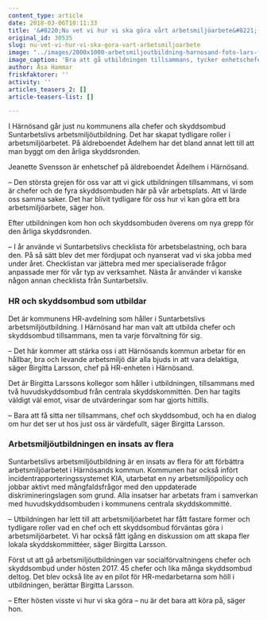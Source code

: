 ```yaml
---
content_type: article
date: 2018-03-06T10:11:33
title: '&#8220;Nu vet vi hur vi ska göra vårt arbetsmiljöarbete&#8221;'
original_id: 30535
slug: nu-vet-vi-hur-vi-ska-gora-vart-arbetsmiljoarbete
image: "../images/2000x1000-arbetsmiljoutbildning-harnosand-foto-lars-forsberg.jpg"
image_caption: 'Bra att gå utbildningen tillsammans, tycker enhetscheferna Jeanette Svensson och Anna-Lill Nyholm på äldreboendet Ädelhem. De gick Suntarbetslivs arbetsmiljöutbildning med sina fyra skyddsombud. '
author: Åsa Hammar
friskfaktorer: ''
activity: ''
articles_teasers_2: []
article-teasers-list: []

---
```


I Härnösand går just nu kommunens alla chefer och skyddsombud Suntarbetslivs arbetsmiljöutbildning. Det har skapat tydligare roller i arbetsmiljöarbetet. På äldreboendet Ädelhem har det bland annat lett till att man byggt om den årliga skyddsronden.

Jeanette Svensson är enhetschef på äldreboendet Ädelhem i Härnösand.

– Den största grejen för oss var att vi gick utbildningen tillsammans, vi som är chefer och de fyra skyddsombuden här på vår arbetsplats. Att vi lärde oss samma saker. Det har blivit tydligare för oss hur vi kan göra ett bra arbetsmiljöarbete, säger hon.

Efter utbildningen kom hon och skyddsombuden överens om nya grepp för den årliga skyddsronden.

– I år använde vi Suntarbetslivs checklista för arbetsbelastning, och bara den. På så sätt blev det mer fördjupat och nyanserat vad vi ska jobba med under året. Checklistan var jättebra med mer specialiserade frågor anpassade mer för vår typ av verksamhet. Nästa år använder vi kanske någon annan checklista från Suntarbetsliv.

### HR och skyddsombud som utbildar

Det är kommunens HR-avdelning som håller i Suntarbetslivs arbetsmiljöutbildning. I Härnösand har man valt att utbilda chefer och skyddsombud tillsammans, men ta varje förvaltning för sig.

– Det här kommer att stärka oss i att Härnösands kommun arbetar för en hållbar, bra och levande arbetsmiljö där alla bjuds in att vara delaktiga, säger Birgitta Larsson, chef på HR-enheten i Härnösand.

Det är Birgitta Larssons kollegor som håller i utbildningen, tillsammans med två huvudskyddsombud från centrala skyddskommittén. Den har tagits väldigt väl emot, visar de utvärderingar som har gjorts hittills.

– Bara att få sitta ner tillsammans, chef och skyddsombud, och ha en dialog om hur det ser ut hos just oss är värdefullt, säger Birgitta Larsson.

### Arbetsmiljöutbildningen en insats av flera

Suntarbetslivs arbetsmiljöutbildning är en insats av flera för att förbättra arbetsmiljöarbetet i Härnösands kommun. Kommunen har också infört incidentrapporteringssystemet KIA, utarbetat en ny arbetsmiljöpolicy och jobbar aktivt med mångfaldsfrågor med den uppdaterade diskrimineringslagen som grund. Alla insatser har arbetats fram i samverkan med huvudskyddsombuden i kommunens centrala skyddskommitté.

– Utbildningen har lett till att arbetsmiljöarbetet har fått fastare former och tydligare roller vad en chef och ett skyddsombud förväntas göra i arbetsmiljöarbetet. Vi har också fått igång en diskussion om att skapa fler lokala skyddskommittéer, säger Birgitta Larsson.

Först ut att gå arbetsmiljöutbildningen var socialförvaltningens chefer och skyddsombud under hösten 2017. 45 chefer och lika många skyddsombud deltog. Det blev också lite av en pilot för HR-medarbetarna som höll i utbildningen, berättar Birgitta Larsson.

– Efter hösten visste vi hur vi ska göra – nu är det bara att köra på, säger hon.

